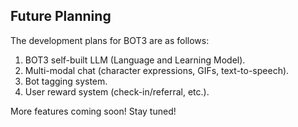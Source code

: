 ## Future Planning

The development plans for BOT3 are as follows:
1. BOT3 self-built LLM (Language and Learning Model).
2. Multi-modal chat (character expressions, GIFs, text-to-speech).
3. Bot tagging system.
4. User reward system (check-in/referral, etc.).

More features coming soon! Stay tuned!
